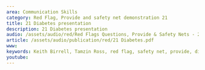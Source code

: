 ```yaml
---
area: Communication Skills
category: Red Flag, Provide and safety net demonstration 21
title: 21 Diabetes presentation
description: 21 Diabetes presentation
audio: /assets/audio/red/Red Flags Questions, Provide & Safety Nets - 21 Diabetes presentation - MQ.mp3
article: /assets/audio/publication/red/21 Diabetes.pdf
www: 
keywords: Keith Birrell, Tamzin Ross, red flag, safety net, provide, diabetes, presentation
youtube: 
--- 
```

